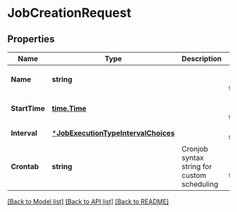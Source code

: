 # JobCreationRequest

## Properties
Name | Type | Description | Notes
------------ | ------------- | ------------- | -------------
**Name** | **string** |  | [optional] [default to null]
**StartTime** | [**time.Time**](time.Time.md) |  | [optional] [default to null]
**Interval** | [***JobExecutionTypeIntervalChoices**](JobExecutionTypeIntervalChoices.md) |  | [default to null]
**Crontab** | **string** | Cronjob syntax string for custom scheduling | [optional] [default to null]

[[Back to Model list]](../README.md#documentation-for-models) [[Back to API list]](../README.md#documentation-for-api-endpoints) [[Back to README]](../README.md)

